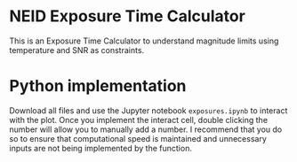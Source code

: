 # NEID Exposure Time Calculator

This is an Exposure Time Calculator to understand magnitude limits using temperature and SNR as constraints. 

# Python implementation

 Download all files and use the Jupyter notebook `exposures.ipynb` to interact with the plot. Once you implement the interact cell, double clicking the number will allow you to manually add a number. I recommend that you do so to ensure that computational speed is maintained and unnecessary inputs are not being implemented by the function. 

